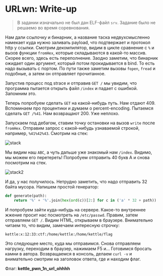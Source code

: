 # URLwn: Write-up

> В задании изначально не был дан ELF-файл `srv`. Задание было не решаемо во время соревнования.

Нам дали ссылочку и бинарник, а название таска недвухсмысленно намекает куда
нужно заливать payload, что подтвержает и протокол http у ссылки. Смотрим
декомпилятор, видим в цикле сравнение с `%` и вызов функции `fromHex`, которые
складываются в какой-то массив. Скорее всего, здесь есть переполнение. Заодно
заметим, что бинарник ожидает один аргумент, который потом прокидывается в bind.
То есть надо вызывать с портом. По пути также заметим вызовы `fopen`, `fread` и
подобные, а затем он отправляет прочитанное.

Запустив процесс под strace и отправив `GET /` мы увидим, что программа пытается
открыть файл `/index` и падает с ошибкой. Запомним это.

Теперь попробуем сделать `GET` на какой-нибудь путь. Нам отдают 409. Вспоминаем
про процентики и думаем о percent-encoding. Пытаемся сделать `GET /%41`. Нам
возвращают 200. Уже неплохо.

Запускаем под дебагом, ставим точку остановки на вызов `write` после `fromHex`. Отправим запрос с какой-нибудь узнаваемой строкой, например, `%41%42%43`. Смотрим на стек:

![stack](writeup/stack.jpg)

Мы видим наш `ABC`, а чуть дальше уже знакомый нам `/index`. Видимо, мы можем его перетереть! Попробуем отправить 40 букв A и снова посмотрим на стек.

![stack2](writeup/stack2.jpg)

И да, у нас получилось. Нетрудно заметить, что надо отправить 32 байта мусора. Напишем простой генератор:
```python
def generate(path):
    return '%' + '%'.join(hex(ord(c))[2:] for c in ('a' * 32 + path))
```

И попробуем зайти куда-нибудь на сервере. Какое-то внутреннее жжение просит нас
посмотреть на `/etc/passwd`. Правим, затем отправляем `GET /`. Видим HTML,
открываем в браузере. Внимательно читаем то, что видим, замечаем интересную
строчку:
```
kettle:x:12:33:ctf:/home/kettle:/home/kettle/flag
```

Это следующее место, куда мы отправимся. Снова отправляем нагрузку, переходим в
браузер, нажимаем F5 и... Готовимся бросать камни в автора. Возвращаемся в
консоль, делаем `curl -v` и внимательно смотрим на заголовок ответа, где и
находим флаг.

Флаг: **kettle\_pwn\_1n\_url_ohhhh**
